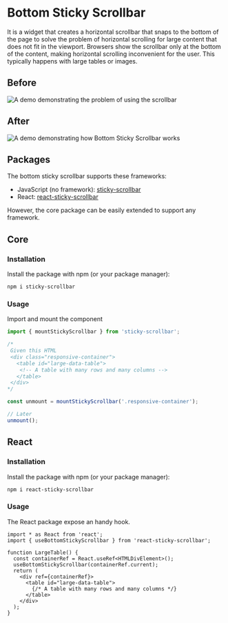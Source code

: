 # Bottom Sticky Scrollbar

It is a widget that creates a horizontal scrollbar that snaps to the bottom of the page to solve the problem of horizontal scrolling for large content that does not fit in the viewport. Browsers show the scrollbar only at the bottom of the content, making horizontal scrolling inconvenient for the user. This typically happens with large tables or images.

## Before

![A demo demonstrating the problem of using the scrollbar](docs/demo-original.gif)

## After

![A demo demonstrating how Bottom Sticky Scrollbar works](docs/demo-bottom-sticky-scrollbar.gif)

## Packages

The bottom sticky scrollbar supports these frameworks:

- JavaScript (no framework): [sticky-scrollbar](#core)
- React: [react-sticky-scrollbar](#react)

However, the core package can be easily extended to support any framework.

## Core

### Installation

Install the package with npm (or your package manager):

```
npm i sticky-scrollbar
```

### Usage

Import and mount the component

```js
import { mountStickyScrollbar } from 'sticky-scrollbar';

/*
 Given this HTML
 <div class="responsive-container">
   <table id="large-data-table">
    <!-- A table with many rows and many columns -->
   </table>
 </div>
*/

const unmount = mountStickyScrollbar('.responsive-container');

// Later
unmount();
```

## React

### Installation

Install the package with npm (or your package manager):

```
npm i react-sticky-scrollbar
```

### Usage

The React package expose an handy hook.

```tsx
import * as React from 'react';
import { useBottomStickyScrollbar } from 'react-sticky-scrollbar';

function LargeTable() {
  const containerRef = React.useRef<HTMLDivElement>();
  useBottomStickyScrollbar(containerRef.current);
  return (
    <div ref={containerRef}>
      <table id="large-data-table">
        {/* A table with many rows and many columns */}
      </table>
    </div>
  );
}
```
